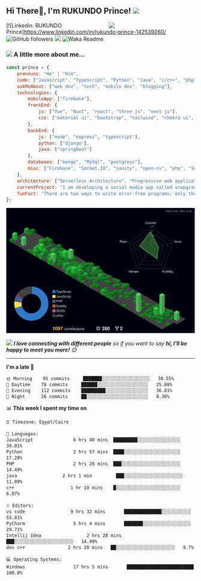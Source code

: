 <h2>Hi There👋, I'm RUKUNDO Prince! <img src="https://media.giphy.com/media/12oufCB0MyZ1Go/giphy.gif" width="50"></h2>
<img align='right' src="https://media.giphy.com/media/M9gbBd9nbDrOTu1Mqx/giphy.gif" width="230">
<!-- <p><em>Software Engineer at <a href="http://www.cleartax.in">ClearTax</a><img src="https://media.giphy.com/media/WUlplcMpOCEmTGBtBW/giphy.gif" width="30"> 
</em></p> -->

[![Linkedin: RUKUNDO Prince]https://www.linkedin.com/in/rukundo-prince-142539260/
![GitHub followers](https://img.shields.io/github/followers/rukundo-prince?label=Follow&style=social)
![](https://visitor-badge.glitch.me/badge?page_id=anmol098.anmol098)
![Waka Readme](https://github.com/anmol098/anmol098/workflows/Waka%20Readme/badge.svg)


### <img src="https://media.giphy.com/media/VgCDAzcKvsR6OM0uWg/giphy.gif" width="50"> A little more about me...  

```javascript
const prince = {
    pronouns: "He" | "Him",
    code: ["Javascript", "Typescript", "Python", "Java", "c/c++", "php"],
    askMeAbout: ["web dev", "tech", "mobile dev", "blogging"],
    technologies: {
        mobileApp: ["firebase"],
        frontEnd: {
            js: ["Vue", "Nuxt", "react", "three js", "next js"],
            css: ["material ui", "bootstrap", "tailwind", "chakra ui", "daisy ui"]
        },
        backEnd: {
            js: ["node", "express", "typescript"],
            python: ["django"],
            java: ["springboot"]
        },
        databases: ["mongo", "MySql", "postgress"],
        misc: ["Firebase", "Socket.IO", "sanity", "open-cv", "php", "SuiteApp"]
    },
    architecture: ["Serverless Architecture", "Progressive web applications", "Single page applications"],
    currentProject: "I am developing a social media app called snapgram, somehow like instagram",
    funFact: "There are two ways to write error-free programs; only the third one works"
};
```

<img src="./profile-3d-contrib/profile-night-green.svg"/>

<img src="https://media.giphy.com/media/LnQjpWaON8nhr21vNW/giphy.gif" width="60"> <em><b>I love connecting with different people</b> so if you want to say <b>hi, I'll be happy to meet you more!</b> 😊</em>

---
<!--START_SECTION:waka-->
**I'm a late 🐤** 

```text
🌞 Morning    95 commits     ███████░░░░░░░░░░░░░░░░░░   30.55% 
🌆 Daytime    78 commits     ██████░░░░░░░░░░░░░░░░░░░   25.08% 
🌃 Evening    112 commits    █████████░░░░░░░░░░░░░░░░   36.01% 
🌙 Night      26 commits     ██░░░░░░░░░░░░░░░░░░░░░░░   8.36%

```


📊 **This week I spent my time on** 

```text
⌚︎ Timezone: Egypt/Cairo

💬 Languages: 
JavaScript               6 hrs 40 mins  █████████░░░░░░░░░░░░░░░░   39.01% 
Python                   2 hrs 57 mins  ████░░░░░░░░░░░░░░░░░░░░░   17.28% 
PHP                      2 hrs 28 mins  ███░░░░░░░░░░░░░░░░░░░░░░   14.49% 
java                 2 hrs 1 min         ███░░░░░░░░░░░░░░░░░░░░░░   11.89% 
c++                     1 hr 10 mins    █░░░░░░░░░░░░░░░░░░░░░░░░   6.87%

🔥 Editors: 
vs code                 9 hrs 32 mins       ██████████████░░░░░░░░░░░   55.81% 
PyCharm                  5 hrs 4 mins       ███████░░░░░░░░░░░░░░░░░░   29.71% 
Intellij Idea                 2 hrs 28 mins       ███░░░░░░░░░░░░░░░░░░░░░░   14.49%
dev c++                2 hrs 28 mins   ██░░░░░░░░░░░░░░░░░░░░░░   9.7%

💻 Operating Systems: 
Windows                  17 hrs 5 mins       █████████████████████████   100.0%

```
<!--END_SECTION:waka-->

